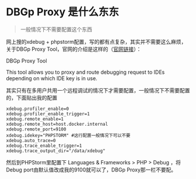 # DBGp Proxy 是什么东东
> 一般情况下不需要配置这个东西

网上搜的xdebug + phpstorm配置，写的都有点复杂，其实并不需要这么麻烦，关于DBGp Proxy Tool，官网的介绍是这样的（[官网链接](https://xdebug.org/docs/dbgpProxy)）：

DBGp Proxy Tool   

This tool allows you to proxy and route debugging request to IDEs depending on which IDE key is in use.


其实只有在多用户共用一个远程调试的情况下才需要配置，一般情况下不需要配置的，下面贴出我的配置

```
xdebug.profiler_enable=0
xdebug.profiler_enable_trigger=1
xdebug.remote_enable=1
xdebug.remote_host=host.docker.internal
xdebug.remote_port=9100
xdebug.idekey="PHPSTORM" #这行配置一般情况下可以不要
xdebug.auto_trace=0
xdebug.trace_enable_trigger=1
xdebug.trace_output_dir="/data/xdebug"
```

然后到PHPStorm里配置下 Languages & Frameworks > PHP > Debug ，将Debug port由默认值改成我的9100就可以了，DBGp Proxy那一栏不要配。